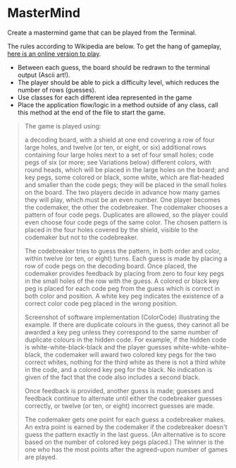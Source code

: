 # MasterMind

Create a mastermind game that can be played from the Terminal.

The rules according to Wikipedia are below. To get the hang of gameplay, [here is an online version to play](http://www.web-games-online.com/mastermind/).

- Between each guess, the board should be redrawn to the terminal output (Ascii art!).
- The player should be able to pick a difficulty level, which reduces the number of rows (guesses).
- Use classes for each different idea represented in the game
- Place the application flow/logic in a method outside of any class,  call  this method at the end of the file to start the game.

> The game is played using:
>
> a decoding board, with a shield at one end covering a row of four large holes, and twelve (or ten, or eight, or six) additional rows containing four large holes next to a set of four small holes;
> code pegs of six (or more; see Variations below) different colors, with round heads, which will be placed in the large holes on the board; and
> key pegs, some colored or black, some white, which are flat-headed and smaller than the code pegs; they will be placed in the small holes on the board.
> The two players decide in advance how many games they will play, which must be an even number. One player becomes the codemaker, the other the codebreaker. The codemaker chooses a pattern of four code pegs. Duplicates are allowed, so the player could even choose four code pegs of the same color. The chosen pattern is placed in the four holes covered by the shield, visible to the codemaker but not to the codebreaker.
>
> The codebreaker tries to guess the pattern, in both order and color, within twelve (or ten, or eight) turns. Each guess is made by placing a row of code pegs on the decoding board. Once placed, the codemaker provides feedback by placing from zero to four key pegs in the small holes of the row with the guess. A colored or black key peg is placed for each code peg from the guess which is correct in both color and position. A white key peg indicates the existence of a correct color code peg placed in the wrong position.
>
>
> Screenshot of software implementation (ColorCode) illustrating the example.
> If there are duplicate colours in the guess, they cannot all be awarded a key peg unless they correspond to the same number of duplicate colours in the hidden code. For example, if the hidden code is white-white-black-black and the player guesses white-white-white-black, the codemaker will award two colored key pegs for the two correct whites, nothing for the third white as there is not a third white in the code, and a colored key peg for the black. No indication is given of the fact that the code also includes a second black.
>
> Once feedback is provided, another guess is made; guesses and feedback continue to alternate until either the codebreaker guesses correctly, or twelve (or ten, or eight) incorrect guesses are made.
>
> The codemaker gets one point for each guess a codebreaker makes. An extra point is earned by the codemaker if the codebreaker doesn't guess the pattern exactly in the last guess. (An alternative is to score based on the number of colored key pegs placed.) The winner is the one who has the most points after the agreed-upon number of games are played.

